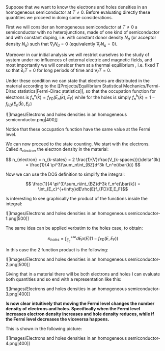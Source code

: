 Suppose that we want to know the electrons and holes densities in an homogeneous semiconductor at $T\neq 0$.
Before evaluating directly these quantities we proceed in doing some considerations.

First we will consider an homogeneous semiconductor at $T\neq 0$ a semiconductor with no heterojunctions, made of one kind of semiconductor and with constant doping, i.e. with constant donor density $N_d$ (or acceptor density $N_a$) such that $\nabla_{\bar{r}}N_d =0$ (equivalently $\nabla_{\bar{r}}N_a =0$).

Moreover in our initial analysis we will restrict ourselves to the study of system under no influences of external electric and magnetic fields, and most importantly we will consider them at a thermal equilibrium , i.e. fixed $T$ so that $\partial_t T =0$ for long periods of time and $\nabla_{\bar{r}}T = 0$.

Under these condition we can state that electrons are distributed in the material according to the [[Projects/Equilibrium Statistical Mechanics/Fermi-Dirac statistics|Fermi-Dirac statistics]], so that the occupation function for electrons is $f^e_n(\bar{k}) = f_{FD}(E_n(\bar{k}), E_F)$ while for the holes is simply $f^h_n(\bar{k}) = 1- f_{FD}(E_n(\bar{k}), E_F)$

![[Images/Electrons and holes densities in an homogeneous semiconductor.png|400]]

Notice that these occupation function have the same value at the Fermi level.

We can now proceed to the state counting.
We start with the electrons. Called $n_{electron}$ the electron density in the material:

$$ n_{electron} = n_{k-states} = 2 \frac{1}{V}\frac{V_{k-spaces}}{\delta^3k} = \frac{1}{4 \pi^3}\sum_n\int_{BZ}d^3k f_n^e(\bar{k}) $$

Now we can use the DOS definition to simplify the integral:

$$  \frac{1}{4 \pi^3}\sum_n\int_{BZ}d^3k f_n^e(\bar{k}) = \int_{E_c}^{+\infty}dE\rho(E)f_{FD}(E,E_F)$$

Is interesting to see graphically the product of the functions inside the integral:

![[Images/Electrons and holes densities in an homogeneous semiconductor-1.png|500]]

The same idea can be applied verbatim to the holes case, to obtain:

$$n_{holes} =  \int_{E_c}^{+\infty}dE\rho(E)(1-f_{FD}(E,E_F)) $$

In this case the 2 function product is the following:

![[Images/Electrons and holes densities in an homogeneous semiconductor-2.png|500]]

Giving that in a material there will be both electrons and holes I can evaluate both quantities and so end with a representation like this:

![[Images/Electrons and holes densities in an homogeneous semiconductor-3.png|400]]

**Is now clear intuitively that moving the Fermi level changes the number density of electrons and holes.
Specifically when the Fermi level increases electron density increases and hole density reduces, while if the Fermi level decreases the viceversa happens.**

This is shown in the following picture:

![[Images/Electrons and holes densities in an homogeneous semiconductor-4.png|400]]

